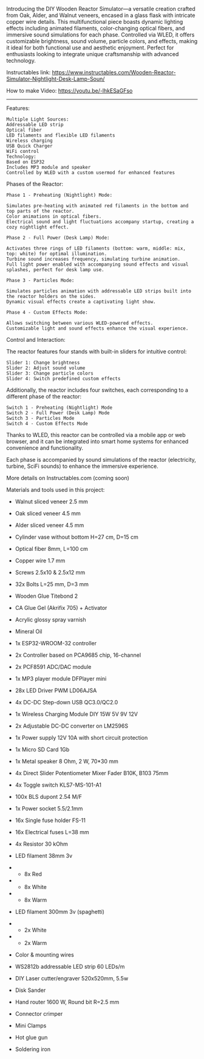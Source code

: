 Introducing the DIY Wooden Reactor Simulator—a versatile creation crafted from Oak, Alder, and Walnut veneers, encased in a glass flask with intricate copper wire details. This multifunctional piece boasts dynamic lighting effects including animated filaments, color-changing optical fibers, and immersive sound simulations for each phase. Controlled via WLED, it offers customizable brightness, sound volume, particle colors, and effects, making it ideal for both functional use and aesthetic enjoyment. Perfect for enthusiasts looking to integrate unique craftsmanship with advanced technology.

Instructables link: https://www.instructables.com/Wooden-Reactor-Simulator-Nightlight-Desk-Lamp-Soun/

How to make Video: https://youtu.be/-lhkESaGFso
<hr>

Features:

    Multiple Light Sources:
    Addressable LED strip
    Optical fiber
    LED filaments and flexible LED filaments
    Wireless charging
    USB Quick Charger
    WiFi control
    Technology:
    Based on ESP32
    Includes MP3 module and speaker
    Controlled by WLED with a custom usermod for enhanced features

Phases of the Reactor:

    Phase 1 - Preheating (Nightlight) Mode:

    Simulates pre-heating with animated red filaments in the bottom and top parts of the reactor.
    Color animations in optical fibers.
    Electrical sound and light fluctuations accompany startup, creating a cozy nightlight effect.

    Phase 2 - Full Power (Desk Lamp) Mode:

    Activates three rings of LED filaments (bottom: warm, middle: mix, top: white) for optimal illumination.
    Turbine sound increases frequency, simulating turbine animation.
    Full light power enabled with accompanying sound effects and visual splashes, perfect for desk lamp use.

    Phase 3 - Particles Mode:

    Simulates particles animation with addressable LED strips built into the reactor holders on the sides.
    Dynamic visual effects create a captivating light show.

    Phase 4 - Custom Effects Mode:

    Allows switching between various WLED-powered effects.
    Customizable light and sound effects enhance the visual experience.

Control and Interaction:

The reactor features four stands with built-in sliders for intuitive control:

    Slider 1: Change brightness
    Slider 2: Adjust sound volume
    Slider 3: Change particle colors
    Slider 4: Switch predefined custom effects

Additionally, the reactor includes four switches, each corresponding to a different phase of the reactor:

    Switch 1 - Preheating (Nightlight) Mode
    Switch 2 - Full Power (Desk Lamp) Mode
    Switch 3 - Particles Mode
    Switch 4 - Custom Effects Mode

Thanks to WLED, this reactor can be controlled via a mobile app or web browser, and it can be integrated into smart home systems for enhanced convenience and functionality.

Each phase is accompanied by sound simulations of the reactor (electricity, turbine, SciFi sounds) to enhance the immersive experience.

More details on Instructables.com (coming soon)

Materials and tools used in this project:

- Walnut sliced veneer 2.5 mm
- Oak sliced veneer 4.5 mm
- Alder sliced veneer 4.5 mm
- Cylinder vase without bottom H=27 cm, D=15 cm
- Optical fiber 8mm, L=100 cm
- Copper wire 1.7 mm
- Screws 2.5x10 & 2.5x12 mm
- 32x Bolts L=25 mm, D=3 mm
- Wooden Glue Titebond 2
- CA Glue Gel (Akrifix 705) + Activator
- Acrylic glossy spray varnish
- Mineral Oil

- 1x ESP32-WROOM-32 controller
- 2x Controller based on PCA9685 chip, 16-channel
- 2x PCF8591 ADC/DAC module
- 1x MP3 player module DFPlayer mini
- 28x LED Driver PWM LD06AJSA
- 4x DC-DC Step-down USB QC3.0/QC2.0
- 1x Wireless Charging Module DIY 15W 5V 9V 12V
- 2x Adjustable DC-DC converter on LM2596S
- 1x Power supply 12V 10A with short circuit protection
- 1x Micro SD Card 1Gb
- 1x Metal speaker 8 Ohm, 2 W, 70*30 mm
- 4x Direct Slider Potentiometer Mixer Fader B10K, B103 75mm
- 4x Toggle switch KLS7-MS-101-A1
- 100x BLS dupont 2.54 M/F
- 1x Power socket 5.5/2.1mm
- 16x Single fuse holder FS-11
- 16x Electrical fuses L=38 mm
- 4x Resistor 30 kOhm
- LED filament 38mm 3v
- - 8x Red
- - 8x White
- - 8x Warm
- LED filament 300mm 3v (spaghetti)
- - 2x White
- - 2x Warm
- Color & mounting wires
- WS2812b addressable LED strip 60 LEDs/m

- DIY Laser cutter/engraver 520x520mm, 5.5w
- Disk Sander
- Hand router 1600 W, Round bit R=2.5 mm
- Connector crimper
- Mini Clamps
- Hot glue gun
- Soldering iron
